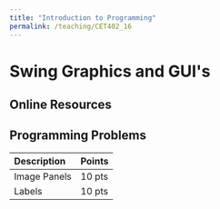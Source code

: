 ```yaml
---
title: "Introduction to Programming"
permalink: /teaching/CET402_16
---
```


# Swing Graphics and GUI's

## Online Resources

## Programming Problems

| Description  | Points |
| :----------- | :----- |
| Image Panels | 10 pts |
| Labels       | 10 pts |

